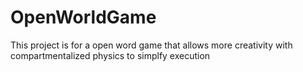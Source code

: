 # OpenWorldGame
This project is for a open word game that allows more creativity with compartmentalized physics to simplfy execution
